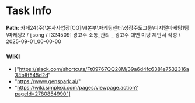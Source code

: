# Task Info

**Path:** 카페24(주)\본사사업장\[CG]MI본부\마케팅센터\성장주도그룹\디지털마케팅1팀\마케팅2 / jjsong / [324509] 광고주 소통_관리 _ 광고주 대면 미팅 제안서 작성 / 2025-09-01_00-00-00

### WIKI
- ["https://slack.com/shortcuts/Ft09767QQ28M/39a6d4fc6381e7532316a34b8f545d2d"
- "https://www.genspark.ai/"
- "https://wiki.simplexi.com/pages/viewpage.action?pageId=2780854990"]

